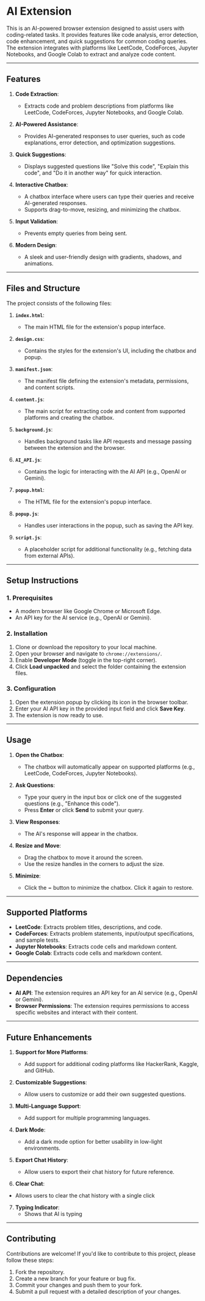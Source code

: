 # AI Extension

This is an AI-powered browser extension designed to assist users with coding-related tasks. It provides features like code analysis, error detection, code enhancement, and quick suggestions for common coding queries. The extension integrates with platforms like LeetCode, CodeForces, Jupyter Notebooks, and Google Colab to extract and analyze code content.

---

## Features

1. **Code Extraction**:
   - Extracts code and problem descriptions from platforms like LeetCode, CodeForces, Jupyter Notebooks, and Google Colab.

2. **AI-Powered Assistance**:
   - Provides AI-generated responses to user queries, such as code explanations, error detection, and optimization suggestions.

3. **Quick Suggestions**:
   - Displays suggested questions like "Solve this code", "Explain this code", and "Do it in another way" for quick interaction.

4. **Interactive Chatbox**:
   - A chatbox interface where users can type their queries and receive AI-generated responses.
   - Supports drag-to-move, resizing, and minimizing the chatbox.

5. **Input Validation**:
   - Prevents empty queries from being sent.

6. **Modern Design**:
   - A sleek and user-friendly design with gradients, shadows, and animations.

---

## Files and Structure

The project consists of the following files:

1. **`index.html`**:
   - The main HTML file for the extension's popup interface.

2. **`design.css`**:
   - Contains the styles for the extension's UI, including the chatbox and popup.

3. **`manifest.json`**:
   - The manifest file defining the extension's metadata, permissions, and content scripts.

4. **`content.js`**:
   - The main script for extracting code and content from supported platforms and creating the chatbox.

5. **`background.js`**:
   - Handles background tasks like API requests and message passing between the extension and the browser.

6. **`AI_API.js`**:
   - Contains the logic for interacting with the AI API (e.g., OpenAI or Gemini).

7. **`popup.html`**:
   - The HTML file for the extension's popup interface.

8. **`popup.js`**:
   - Handles user interactions in the popup, such as saving the API key.

9. **`script.js`**:
   - A placeholder script for additional functionality (e.g., fetching data from external APIs).

---

## Setup Instructions

### 1. Prerequisites
- A modern browser like Google Chrome or Microsoft Edge.
- An API key for the AI service (e.g., OpenAI or Gemini).

### 2. Installation
1. Clone or download the repository to your local machine.
2. Open your browser and navigate to `chrome://extensions/`.
3. Enable **Developer Mode** (toggle in the top-right corner).
4. Click **Load unpacked** and select the folder containing the extension files.

### 3. Configuration
1. Open the extension popup by clicking its icon in the browser toolbar.
2. Enter your AI API key in the provided input field and click **Save Key**.
3. The extension is now ready to use.

---

## Usage

1. **Open the Chatbox**:
   - The chatbox will automatically appear on supported platforms (e.g., LeetCode, CodeForces, Jupyter Notebooks).

2. **Ask Questions**:
   - Type your query in the input box or click one of the suggested questions (e.g., "Enhance this code").
   - Press **Enter** or click **Send** to submit your query.

3. **View Responses**:
   - The AI's response will appear in the chatbox.

4. **Resize and Move**:
   - Drag the chatbox to move it around the screen.
   - Use the resize handles in the corners to adjust the size.

5. **Minimize**:
   - Click the **−** button to minimize the chatbox. Click it again to restore.

---

## Supported Platforms

- **LeetCode**: Extracts problem titles, descriptions, and code.
- **CodeForces**: Extracts problem statements, input/output specifications, and sample tests.
- **Jupyter Notebooks**: Extracts code cells and markdown content.
- **Google Colab**: Extracts code cells and markdown content.

---

## Dependencies

- **AI API**: The extension requires an API key for an AI service (e.g., OpenAI or Gemini).
- **Browser Permissions**: The extension requires permissions to access specific websites and interact with their content.

---

## Future Enhancements

1. **Support for More Platforms**:
   - Add support for additional coding platforms like HackerRank, Kaggle, and GitHub.

2. **Customizable Suggestions**:
   - Allow users to customize or add their own suggested questions.

3. **Multi-Language Support**:
   - Add support for multiple programming languages.

4. **Dark Mode**:
   - Add a dark mode option for better usability in low-light environments.

5. **Export Chat History**:
   - Allow users to export their chat history for future reference.
  
6.  **Clear Chat**:
   - Allows users to clear the chat history with a single click

7. **Typing Indicator**:
   - Shows that AI is typing

---

## Contributing

Contributions are welcome! If you'd like to contribute to this project, please follow these steps:

1. Fork the repository.
2. Create a new branch for your feature or bug fix.
3. Commit your changes and push them to your fork.
4. Submit a pull request with a detailed description of your changes.
